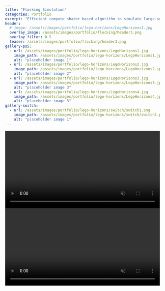 ```yaml
---
title: "Flocking Simulation"
categories: Portfolio
excerpt: "Efficient compute shader based algorithm to simulate large-scale behaviour of bird flocks"
header:
  # image: /assets/images/portfolio/lego-horizons/LegoHorizons1.jpg
  overlay_image: /assets/images/portfolio/flocking/header3.png
  overlay_filter: 0.5
  teaser: /assets/images/portfolio/flocking/header3.png
gallery-ps5:
  - url: /assets/images/portfolio/lego-horizons/LegoHorizons1.jpg
    image_path: /assets/images/portfolio/lego-horizons/LegoHorizons1.jpg
    alt: "placeholder image 1"
  - url: /assets/images/portfolio/lego-horizons/LegoHorizons2.jpg
    image_path: /assets/images/portfolio/lego-horizons/LegoHorizons2.jpg
    alt: "placeholder image 2"
  - url: /assets/images/portfolio/lego-horizons/LegoHorizons3.jpg
    image_path: /assets/images/portfolio/lego-horizons/LegoHorizons3.jpg
    alt: "placeholder image 3"
  - url: /assets/images/portfolio/lego-horizons/LegoHorizons4.jpg
    image_path: /assets/images/portfolio/lego-horizons/LegoHorizons4.jpg
    alt: "placeholder image 3"
gallery-switch:
  - url: /assets/images/portfolio/lego-horizons/switch/switch1.png
    image_path: /assets/images/portfolio/lego-horizons/switch/switch1.png
    alt: "placeholder image 1"
---
```


<video muted autoplay controls width="100%">
    <source src="/assets/images/portfolio/flocking/Video.mp4" type="video/mp4">
</video>

<video muted autoplay controls width="100%">
    <source src="/assets/images/portfolio/flocking/flocking3.mp4" type="video/mp4">
</video>